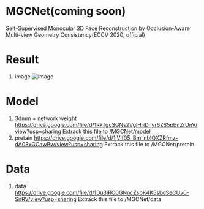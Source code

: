# MGCNet(coming soon)
Self-Supervised Monocular 3D Face Reconstruction by Occlusion-Aware Multi-view Geometry Consistency(ECCV 2020, official)

# Result
1. image
  ![image](https://github.com/jiaxiangshang/MGCNet/blob/master/githubVisual/result_multiPose.jpg)

# Model
1. 3dmm + network weight
  https://drive.google.com/file/d/1RkTgcSGNs2VglHriDnyr6ZS5pbnZrUnV/view?usp=sharing
  Extrack this file to /MGCNet/model
2. pretain
  https://drive.google.com/file/d/1jVlf05_Bm_nbIQXZRfmz-dA03xGCawBw/view?usp=sharing
  Extrack this file to /MGCNet/pretain
  
# Data
1. data
  https://drive.google.com/file/d/1Du3iRO0GNncZsbK4K5sboSeCUv0-SnRV/view?usp=sharing
  Extrack this file to /MGCNet/data
